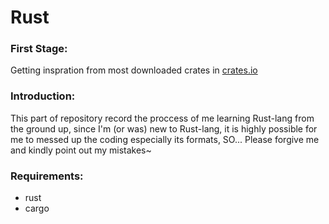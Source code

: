 # Rust

### First Stage: ###
  Getting inspration from most downloaded crates in [crates.io](https://crates.io/crates?sort=downloads)

### Introduction: ###
  This part of repository record the proccess of me learning Rust-lang from the ground up,
since I'm (or was) new to Rust-lang, it is highly possible for me to messed up the coding 
especially its formats, SO... Please forgive me and kindly point out my mistakes~

### Requirements: ###
* rust
* cargo
